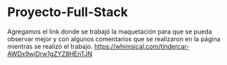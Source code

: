 # Proyecto-Full-Stack

Agregamos el link donde se trabajó la maquetación para que se pueda observar mejor y con algunos comentarios que se realizaron en la página mientras se realizó el trabajo.
https://whimsical.com/tindercar-AWDx9wjDrw1gZYZ8HEnTJN

